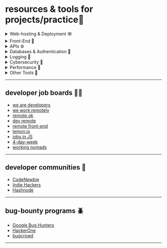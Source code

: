 # resources & tools for projects/practice📃 

   <details>
      <summary> Web-hosting & Deployment 🕸️ </summary> 
   <br>
      <li> <a href="https://railway.app/">railway</a> </li>
      <li> <a href="https://fly.io/">fly.io</a> </li>
      <li> <a href="https://www.netlify.com/">netlify</a> </li>
      <li> <a href="https://vercel.com/">Vercel</a> </li>
      <li> <a href="https://console.cloud.google.com">Google Cloud Platform</a> </li>
      <li> <a href="https://azure.microsoft.com/en-us">Microsoft Azure</a> </li>
   </details>

   <details>
   <summary> Front-End 📄 </summary>
   <br>
      <li> <a href="https://react.dev/">react.dev</a> </li>
      <li> <a href="https://vitejs.dev//">Vite</a> </li>
      <li> <a href="https://create-react-app.dev/">create-react-app</a> </li>
      <li> <a href="https://www.xml-sitemaps.com">XML Sitemap for SEO</a> </li>
      <li> <a href="https://answerthepublic.com">Keywords Search Tool</a> </li>
      <li> <a href="https://www.brokenlinkcheck.com">Broken-Link Checking Tool</a> </li>
      <li> <a href="https://search.google.com/search-console/welcome">Google Search Console</a> </li>
      <li> <a href="https://marketingplatform.google.com/about/analytics">Google Analytics</a> </li>
      <li> <a href="https://www.lipsum.com">Lorem Ipsum</a> </li>
      <li> <a href="https://picsum.photos">Lorem Picsum</a> </li>
      <li> <a href="https://validator.w3.org/">Markup Validator</a> </li>

   <ul>
      <li>
   <details>
      <summary> Accessibility 🦿 </summary>
   <br>
      <li> <a href="https://webaim.org/resources/contrastchecker/">Contrast Checker</a> </li>
      <li> <a href="https://www.funkify.org/#:~:text=Funkify%20is%20an%20extension%20for,welcome%20you%20to%20our%20site">Funkify</a> </li>
      <li> <a href="https://chrome.google.com/webstore/detail/lighthouse/blipmdconlkpinefehnmjammfjpmpbjk?hl=en">Lighthouse</a> </li>
      <li> <a href="https://udacity.github.io/ud891/lesson3-semantics-built-in/02-chromevox-lite/">Chromevox Lite</a> </li>
   </details>
   </li>

   <li>
   <details>
   <summary> Icons & Colors 🟥 🟩 🟦 </summary>
   <br>
      <li> <a href="https://fontawesome.com/">Font Awesome</a> </li>
      <li> <a href="https://realfavicongenerator.net">Icon Generator</a> </li>
      <li> <a href="https://icones.js.org">Icones</a> </li>
      <li> <a href="https://colorhunt.co/">Color Hunt</a> </li>
   </details>
   </details>
    </li>
    </ul>
  
   
   <details>
      <summary> APIs ⚙️ </summary>
   <br>
      <li> <a href="https://publicapis.dev/">Public APIs</a> </li>
      <li> <a href="https://mockoon.com/">Mockoon</a> </li>
      <li> <a href="https://www.openapis.org/">OpenAPI</a> </li>
      <li> <a href="https://swagger.io/">Swagger</a> </li>
   </details>

   <details>
      <summary> Databases & Authentication 🔎 </summary>
   <br>
      <li> <a href="https://supabase.com/">supabase</a> </li>
      <li> <a href="https://mockaroo.com">Mockaroo</a> </li>
      <li> <a href="https://www.passportjs.org/">PassportJS</a></li>
   </details>
   
   <details>
      <summary> Logging 🧻 </summary>
   <br>
      <li> <a href="https://axiom.co/">axiom</a> </li>
   </details>

   <details>
      <summary> Cybersecurity 🦺 </summary>
   <br>
      <li> <a href="https://www.youtube.com/watch?v=ypNKKYUJE5o">JavaScript Security</a> </li>
      <li> <a href="https://www.virustotal.com/gui/home/url">VirusTotal</a> </li>
   </details>

   <details>
      <summary> Performance 🎩 </summary>
   <br>
   <li> <a href="https://webassembly.org/">WebAssembly</a> </li>
   </details>
  
   <details>
      <summary> Other Tools 🔮</summary>
   <br>
      <li> <a href="https://babeljs.io/repl">Babel REPL</a></li>
      <li> <a href="https://npmtrends.com/">NPM Trends</a></li>
      <li> <a href="https://regex101.com">RegEx 101</a></li>
      <li> <a href="https://ihateregex.io/">iHateRegEx</a></li>
      <li> <a href="https://www.bigocheatsheet.com/">Big-O-CheatSheet</a> </li>
      <li> <a href="https://crontab.guru/">cron expressions</a></li>
      <li> <a href="https://www.yougetsignal.com/">yougetsignal</a></li>
      <li> <a href="https://www.whatismyip.com/">WhatIsMyIP</a></li>
      <li> <a href="https://www.desmos.com/">Graph Calculator</a></li>
   </details>

---

## developer job boards 🧑‍💻 
- [we are developers](https://www.wearedevelopers.com/)
- [we work remotely](https://weworkremotely.com/)
- [remote ok](https://remoteok.com/)
- [dev remote](https://devremote.io/)
- [remote front-end](https://www.remotefrontendjobs.com/)
- [lemon.io](https://lemon.io/)
- [jobs in JS](https://jobsinjs.com/)
- [4-day-week](https://4dayweek.io/)
- [working nomads](https://www.workingnomads.com/jobs)

---

## developer communities 🌳
- [CodeNewbie](https://community.codenewbie.org/)
- [Indie Hackers](https://www.indiehackers.com/)
- [Hashnode](https://hashnode.com/) 

---

## bug-bounty programs 🪲
- [Google Bug Hunters](https://bughunters.google.com/)
- [HackerOne](https://bughunters.google.com/)
- [bugcrowd](https://www.bugcrowd.com/bug-bounty-list/)

---
